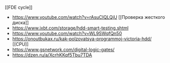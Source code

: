 [[FDE cycle]]
- https://www.youtube.com/watch?v=rAsuCIQLQjU
[[Проверка жесткого диска]] 
- https://www.ixbt.com/storage/hdd-smart-testing.shtml
- https://www.youtube.com/watch?v=WL9SWqfQn50
- https://onoutbukax.ru/kak-polzovatsya-programmoj-victoria-hdd/
[[CPU]]
- https://www.gsnetwork.com/digital-logic-gates/
- https://dzen.ru/a/XcrhKKqf5Tbu7TDA


